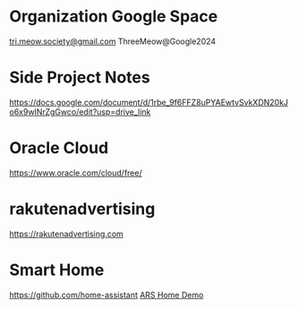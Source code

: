 # Organization Google Space
tri.meow.society@gmail.com
ThreeMeow@Google2024

# Side Project Notes
https://docs.google.com/document/d/1rbe_9f6FFZ8uPYAEwtvSvkXDN20kJo6x9wINrZgGwco/edit?usp=drive_link

# Oracle Cloud
https://www.oracle.com/cloud/free/

# rakutenadvertising
https://rakutenadvertising.com

# Smart Home
https://github.com/home-assistant
[ARS Home Demo](https://demo.home-assistant.io/#/lovelace/0)
